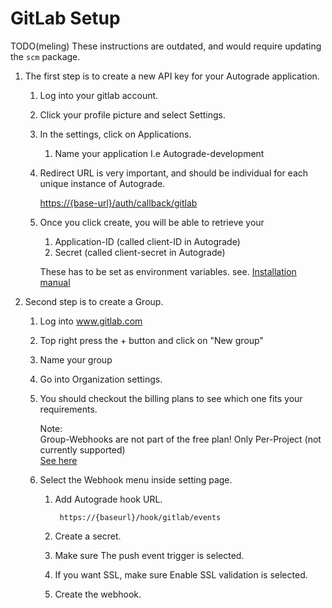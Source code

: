 # GitLab Setup

TODO(meling) These instructions are outdated, and would require updating the `scm` package.

1. The first step is to create a new API key for your Autograde application.
    1. Log into your gitlab account.
    2. Click your profile picture and select Settings.
    3. In the settings, click on Applications.
        1. Name your application I.e Autograde-development
    5. Redirect URL is very important, and should be individual for each unique instance of Autograde.

        <https://{base-url}/auth/callback/gitlab>
    6. Once you click create, you will be able to retrieve your
        1. Application-ID (called client-ID in Autograde)
        2. Secret (called client-secret in Autograde)

        These has to be set as environment variables.
        see. <a href="Installation.md"> Installation manual </a>

2. Second step is to create a Group.
    1. Log into www.gitlab.com
    2. Top right press the + button and click on "New group"

    3. Name your group

    4. Go into Organization settings.
    5. You should checkout the billing plans to see which one fits your requirements.

        Note: <br/>
        Group-Webhooks are not part of the free plan! Only Per-Project (not currently supported) <br/>
        <a href="https://about.gitlab.com/pricing/gitlab-com/feature-comparison/"> See here </a>

    6. Select the Webhook menu inside setting page.

        1. Add Autograde hook URL.

                https://{baseurl}/hook/gitlab/events

        2. Create a secret.
        3. Make sure The push event trigger is selected.
        4. If you want SSL, make sure Enable SSL validation is selected.
        5. Create the webhook.
